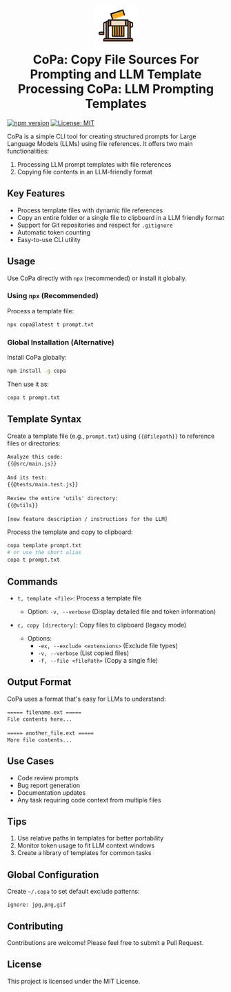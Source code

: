 <h1 align="center">
    <img width="100" height="100" src="copa.svg" alt="CoPa Logo"><br>
    CoPa: Copy File Sources For Prompting and LLM Template Processing
    CoPa: LLM Prompting Templates

</h1>

[![npm version](https://badge.fury.io/js/copa.svg)](https://badge.fury.io/js/copa)
[![License: MIT](https://img.shields.io/badge/License-MIT-blue.svg)](https://opensource.org/licenses/MIT)

CoPa is a simple CLI tool for creating structured prompts for Large Language Models (LLMs) using file references. 
It offers two main functionalities:

1. Processing LLM prompt templates with file references
2. Copying file contents in an LLM-friendly format

## Key Features

- Process template files with dynamic file references
- Copy an entire folder or a single file to clipboard in a LLM friendly format
- Support for Git repositories and respect for `.gitignore`
- Automatic token counting
- Easy-to-use CLI utility

## Usage

Use CoPa directly with `npx` (recommended) or install it globally.

### Using `npx` (Recommended)

Process a template file:

```sh
npx copa@latest t prompt.txt
```

### Global Installation (Alternative)

Install CoPa globally:

```sh
npm install -g copa
```

Then use it as:

```sh
copa t prompt.txt
```

## Template Syntax

Create a template file (e.g., `prompt.txt`) using `{{@filepath}}` to reference files or directories:

```
Analyze this code:
{{@src/main.js}}

And its test:
{{@tests/main.test.js}}

Review the entire 'utils' directory:
{{@utils}}

[new feature description / instructions for the LLM]
```

Process the template and copy to clipboard:

```sh
copa template prompt.txt
# or use the short alias
copa t prompt.txt
```

## Commands

- `t, template <file>`: Process a template file
  - Option: `-v, --verbose` (Display detailed file and token information)

- `c, copy [directory]`: Copy files to clipboard (legacy mode)
  - Options: 
    - `-ex, --exclude <extensions>` (Exclude file types)
    - `-v, --verbose` (List copied files)
    - `-f, --file <filePath>` (Copy a single file)

## Output Format

CoPa uses a format that's easy for LLMs to understand:

```
===== filename.ext =====
File contents here...

===== another_file.ext =====
More file contents...
```

## Use Cases

- Code review prompts
- Bug report generation
- Documentation updates
- Any task requiring code context from multiple files

## Tips

1. Use relative paths in templates for better portability
2. Monitor token usage to fit LLM context windows
3. Create a library of templates for common tasks

## Global Configuration

Create `~/.copa` to set default exclude patterns:

```
ignore: jpg,png,gif
```

## Contributing

Contributions are welcome! Please feel free to submit a Pull Request.

## License

This project is licensed under the MIT License.
